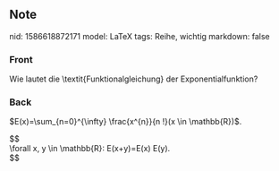 ## Note
nid: 1586618872171
model: LaTeX
tags: Reihe, wichtig
markdown: false

### Front
Wie lautet die \textit{Funktionalgleichung} der Exponentialfunktion?

### Back
$E(x)=\sum_{n=0}^{\infty} \frac{x^{n}}{n !}(x \in \mathbb{R})$.
<div>
  $$
</div>
<div>
  \forall x, y \in \mathbb{R}: E(x+y)=E(x) E(y).
</div>
<div>
  $$
</div>
